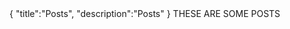 <steelsky>
{
  "title":"Posts",
  "description":"Posts"
}
</steelsky>
THESE ARE SOME POSTS

<script src="/postListing.js"></script>

